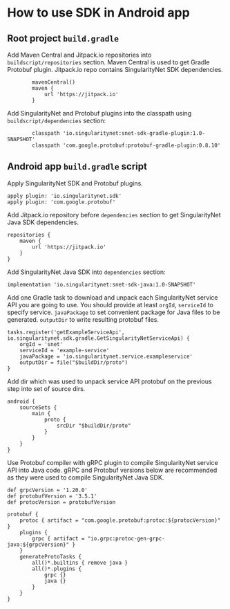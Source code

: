 # How to use SDK in Android app

## Root project `build.gradle`

Add Maven Central and Jitpack.io repositories into `buildscript/repositories`
section. Maven Central is used to get Gradle Protobuf plugin. Jitpack.io repo
contains SingularityNet SDK dependencies.
```
        mavenCentral()
        maven {
            url 'https://jitpack.io'
        }
```

Add SingularityNet and Protobuf plugins into the classpath using
`buildscript/dependencies` section:
```
        classpath 'io.singularitynet:snet-sdk-gradle-plugin:1.0-SNAPSHOT'
        classpath 'com.google.protobuf:protobuf-gradle-plugin:0.8.10'
```

## Android app `build.gradle` script

Apply SingularityNet SDK and Protobuf plugins.
```
apply plugin: 'io.singularitynet.sdk'
apply plugin: 'com.google.protobuf'
```

Add Jitpack.io repository before `dependencies` section to get SingularityNet
Java SDK dependencies.
```
repositories {
    maven {
        url 'https://jitpack.io'
    }
}
```

Add SingularityNet Java SDK into `dependencies` section:
```
implementation 'io.singularitynet:snet-sdk-java:1.0-SNAPSHOT'
```

Add one Gradle task to download and unpack each SingularityNet service API you
are going to use. You should provide at least `orgId`, `serviceId` to specify
service. `javaPackage` to set convenient package for Java files to be
generated. `outputDir` to write resulting protobuf files.
```
tasks.register('getExampleServiceApi', io.singularitynet.sdk.gradle.GetSingularityNetServiceApi) {
    orgId = 'snet'
    serviceId = 'example-service'
    javaPackage = 'io.singularitynet.service.exampleservice'
    outputDir = file("$buildDir/proto")
}
```

Add dir which was used to unpack service API protobuf on the previous step into
set of source dirs.
```
android {
    sourceSets {
        main {
            proto {
                srcDir "$buildDir/proto"
            }
        }
    }
}
```

Use Protobuf compiler with gRPC plugin to compile SingularityNet service API
into Java code. gRPC and Protobuf versions below are recommended as they were
used to compile SingularityNet Java SDK.
```
def grpcVersion = '1.20.0'
def protobufVersion = '3.5.1'
def protocVersion = protobufVersion

protobuf {
    protoc { artifact = "com.google.protobuf:protoc:${protocVersion}" }
    plugins {
        grpc { artifact = "io.grpc:protoc-gen-grpc-java:${grpcVersion}" }
    }
    generateProtoTasks {
        all()*.builtins { remove java }
        all()*.plugins {
            grpc {}
            java {}
        }
    }
}
```
